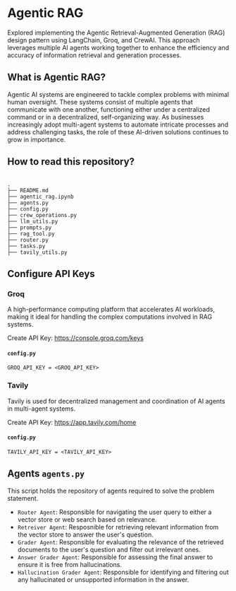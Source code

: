 # Agentic RAG

Explored implementing the Agentic Retrieval-Augmented Generation (RAG) design pattern using LangChain, Groq, and CrewAI. This approach leverages multiple AI agents working together to enhance the efficiency and accuracy of information retrieval and generation processes.

## What is Agentic RAG?

Agentic AI systems are engineered to tackle complex problems with minimal human oversight. These systems consist of multiple agents that communicate with one another, functioning either under a centralized command or in a decentralized, self-organizing way. As businesses increasingly adopt multi-agent systems to automate intricate processes and address challenging tasks, the role of these AI-driven solutions continues to grow in importance.

## How to read this repository?

```

.
├── README.md
├── agentic_rag.ipynb
├── agents.py
├── config.py
├── crew_operations.py
├── llm_utils.py
├── prompts.py
├── rag_tool.py
├── router.py
├── tasks.py
├── tavily_utils.py

```

## Configure API Keys

### Groq

A high-performance computing platform that accelerates AI workloads, making it ideal for handling the complex computations involved in RAG systems.

Create API Key: https://console.groq.com/keys

#### `config.py`

```
GROQ_API_KEY = <GROQ_API_KEY>
```

### Tavily

Tavily is used for decentralized management and coordination of AI agents in multi-agent systems.

Create API Key: https://app.tavily.com/home

#### `config.py`

```
TAVILY_API_KEY = <TAVILY_API_KEY>
```

## Agents `agents.py`

This script holds the repository of agents required to solve the problem statement.

- `Router Agent`: Responsible for navigating the user query to either a vector store or web search based on relevance.
- `Retreiver Agent`: Resposnible for retrieving relevant information from the vector store to answer the user's question.
- `Grader Agent`: Responsible for evaluating the relevance of the retrieved documents to the user's question and filter out irrelevant ones.
- `Answer Grader Agent`: Responsible for assessing the final answer to ensure it is free from hallucinations.
- `Hallucination Grader Agent`: Responsible for identifying and filtering out any hallucinated or unsupported information in the answer.

